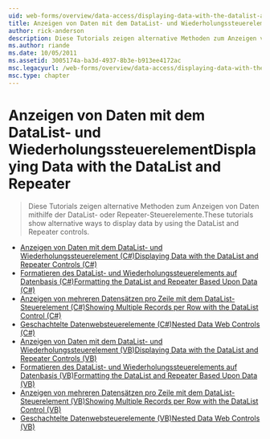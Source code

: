 ```yaml
---
uid: web-forms/overview/data-access/displaying-data-with-the-datalist-and-repeater/index
title: Anzeigen von Daten mit dem DataList- und Wiederholungssteuerelement | Microsoft-Dokumentation
author: rick-anderson
description: Diese Tutorials zeigen alternative Methoden zum Anzeigen von Daten mithilfe der DataList- oder Repeater-Steuerelemente.
ms.author: riande
ms.date: 10/05/2011
ms.assetid: 3005174a-ba3d-4937-8b3e-b913ee4172ac
msc.legacyurl: /web-forms/overview/data-access/displaying-data-with-the-datalist-and-repeater
msc.type: chapter
---
```

<a name="displaying-data-with-the-datalist-and-repeater"></a><span data-ttu-id="cca90-103">Anzeigen von Daten mit dem DataList- und Wiederholungssteuerelement</span><span class="sxs-lookup"><span data-stu-id="cca90-103">Displaying Data with the DataList and Repeater</span></span>
====================
> <span data-ttu-id="cca90-104">Diese Tutorials zeigen alternative Methoden zum Anzeigen von Daten mithilfe der DataList- oder Repeater-Steuerelemente.</span><span class="sxs-lookup"><span data-stu-id="cca90-104">These tutorials show alternative ways to display data by using the DataList and Repeater controls.</span></span>


- [<span data-ttu-id="cca90-105">Anzeigen von Daten mit dem DataList- und Wiederholungssteuerelement (C#)</span><span class="sxs-lookup"><span data-stu-id="cca90-105">Displaying Data with the DataList and Repeater Controls (C#)</span></span>](displaying-data-with-the-datalist-and-repeater-controls-cs.md)
- [<span data-ttu-id="cca90-106">Formatieren des DataList- und Wiederholungssteuerelements auf Datenbasis (C#)</span><span class="sxs-lookup"><span data-stu-id="cca90-106">Formatting the DataList and Repeater Based Upon Data (C#)</span></span>](formatting-the-datalist-and-repeater-based-upon-data-cs.md)
- [<span data-ttu-id="cca90-107">Anzeigen von mehreren Datensätzen pro Zeile mit dem DataList-Steuerelement (C#)</span><span class="sxs-lookup"><span data-stu-id="cca90-107">Showing Multiple Records per Row with the DataList Control (C#)</span></span>](showing-multiple-records-per-row-with-the-datalist-control-cs.md)
- [<span data-ttu-id="cca90-108">Geschachtelte Datenwebsteuerelemente (C#)</span><span class="sxs-lookup"><span data-stu-id="cca90-108">Nested Data Web Controls (C#)</span></span>](nested-data-web-controls-cs.md)
- [<span data-ttu-id="cca90-109">Anzeigen von Daten mit dem DataList- und Wiederholungssteuerelement (VB)</span><span class="sxs-lookup"><span data-stu-id="cca90-109">Displaying Data with the DataList and Repeater Controls (VB)</span></span>](displaying-data-with-the-datalist-and-repeater-controls-vb.md)
- [<span data-ttu-id="cca90-110">Formatieren des DataList- und Wiederholungssteuerelements auf Datenbasis (VB)</span><span class="sxs-lookup"><span data-stu-id="cca90-110">Formatting the DataList and Repeater Based Upon Data (VB)</span></span>](formatting-the-datalist-and-repeater-based-upon-data-vb.md)
- [<span data-ttu-id="cca90-111">Anzeigen von mehreren Datensätzen pro Zeile mit dem DataList-Steuerelement (VB)</span><span class="sxs-lookup"><span data-stu-id="cca90-111">Showing Multiple Records per Row with the DataList Control (VB)</span></span>](showing-multiple-records-per-row-with-the-datalist-control-vb.md)
- [<span data-ttu-id="cca90-112">Geschachtelte Datenwebsteuerelemente (VB)</span><span class="sxs-lookup"><span data-stu-id="cca90-112">Nested Data Web Controls (VB)</span></span>](nested-data-web-controls-vb.md)
